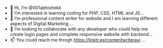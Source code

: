 - 👋 Hi, I’m @001abhishekk
- 👀 I’m interested in learning coding for PHP, CSS, HTML and JS...
- 🌱 I’m professional content writer for website and I am learning different aspects of Digital Marketing ...
- 💞️ I’m looking to collaborate with any developer who could help me create login pages and complete responsive website with backend...
- 📫 You could reach me throgh https://linktr.ee/contentwriteravi ...

<!---
001abhishekk/001abhishekk is a ✨ special ✨ repository because its `README.md` (this file) appears on your GitHub profile.
You can click the Preview link to take a look at your changes.
--->

